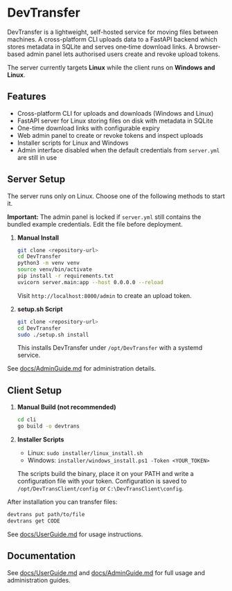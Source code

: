 # DevTransfer

DevTransfer is a lightweight, self-hosted service for moving files between machines. A cross-platform CLI uploads data to a FastAPI backend which stores metadata in SQLite and serves one‑time download links. A browser-based admin panel lets authorised users create and revoke upload tokens.

The server currently targets **Linux** while the client runs on **Windows and Linux**.

## Features

- Cross-platform CLI for uploads and downloads (Windows and Linux)
- FastAPI server for Linux storing files on disk with metadata in SQLite
- One-time download links with configurable expiry
- Web admin panel to create or revoke tokens and inspect uploads
- Installer scripts for Linux and Windows
- Admin interface disabled when the default credentials from `server.yml` are still in use

## Server Setup

The server runs only on Linux. Choose one of the following methods to start it.

**Important:** The admin panel is locked if `server.yml` still contains the bundled example credentials. Edit the file before deployment.

1. **Manual Install**

   ```bash
   git clone <repository-url>
   cd DevTransfer
   python3 -m venv venv
   source venv/bin/activate
   pip install -r requirements.txt
   uvicorn server.main:app --host 0.0.0.0 --reload
   ```
   Visit `http://localhost:8000/admin` to create an upload token.

2. **setup.sh Script**

   ```bash
   git clone <repository-url>
   cd DevTransfer
   sudo ./setup.sh install
   ```
   This installs DevTransfer under `/opt/DevTransfer` with a systemd service.

See [docs/AdminGuide.md](docs/AdminGuide.md) for administration details.

## Client Setup

1. **Manual Build (not recommended)**

   ```bash
   cd cli
   go build -o devtrans
   ```

2. **Installer Scripts**

   - Linux: `sudo installer/linux_install.sh`
   - Windows: `installer/windows_install.ps1 -Token <YOUR_TOKEN>`

   The scripts build the binary, place it on your PATH and write a configuration file with your token. Configuration is saved to `/opt/DevTransClient/config` or `C:\DevTransClient\config`.

After installation you can transfer files:

```bash
devtrans put path/to/file
devtrans get CODE
```

See [docs/UserGuide.md](docs/UserGuide.md) for usage instructions.

## Documentation

See [docs/UserGuide.md](docs/UserGuide.md) and [docs/AdminGuide.md](docs/AdminGuide.md) for full usage and administration guides.
